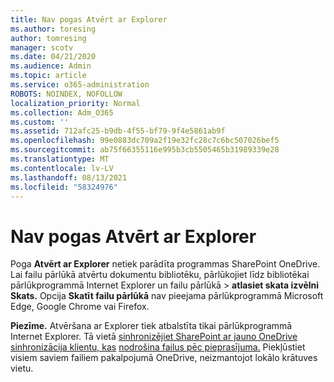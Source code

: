 ```yaml
---
title: Nav pogas Atvērt ar Explorer
ms.author: toresing
author: tomresing
manager: scotv
ms.date: 04/21/2020
ms.audience: Admin
ms.topic: article
ms.service: o365-administration
ROBOTS: NOINDEX, NOFOLLOW
localization_priority: Normal
ms.collection: Adm_O365
ms.custom: ''
ms.assetid: 712afc25-b9db-4f55-bf79-9f4e5861ab9f
ms.openlocfilehash: 99e0883dc709a2f19e32fc28c7c6bc507026bef5
ms.sourcegitcommit: ab75f66355116e995b3cb5505465b31989339e28
ms.translationtype: MT
ms.contentlocale: lv-LV
ms.lasthandoff: 08/13/2021
ms.locfileid: "58324976"
---
```

# <a name="the-open-with-explorer-button-is-missing"></a>Nav pogas Atvērt ar Explorer

Poga **Atvērt ar Explorer** netiek parādīta programmas SharePoint OneDrive. Lai failu pārlūkā atvērtu dokumentu bibliotēku, pārlūkojiet līdz bibliotēkai pārlūkprogrammā Internet Explorer un failu pārlūkā \> **atlasiet skata izvēlni Skats.** Opcija **Skatīt failu pārlūkā** nav pieejama pārlūkprogrammā Microsoft Edge, Google Chrome vai Firefox. 
  
**Piezīme.** Atvēršana ar Explorer tiek atbalstīta tikai pārlūkprogrammā Internet Explorer. Tā vietā [sinhronizējiet SharePoint ar jauno OneDrive sinhronizācija klientu, kas](https://support.office.com/article/6de9ede8-5b6e-4503-80b2-6190f3354a88.aspx) [nodrošina failus pēc pieprasījuma.](https://support.office.com/article/0e6860d3-d9f3-4971-b321-7092438fb38e.aspx) Piekļūstiet visiem saviem failiem pakalpojumā OneDrive, neizmantojot lokālo krātuves vietu. 
  

